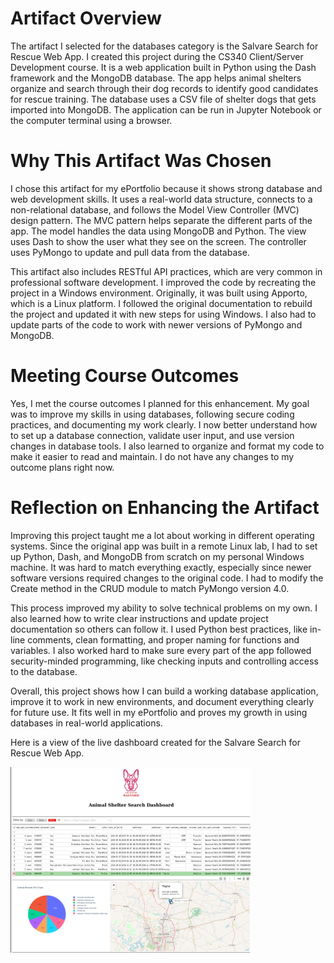 <h1>Artifact Overview</h1>
The artifact I selected for the databases category is the Salvare Search for Rescue Web App. I created this project during the CS340 Client/Server Development course. It is a web application built in Python using the Dash framework and the MongoDB database. The app helps animal shelters organize and search through their dog records to identify good candidates for rescue training. The database uses a CSV file of shelter dogs that gets imported into MongoDB. The application can be run in Jupyter Notebook or the computer terminal using a browser.

<h1>Why This Artifact Was Chosen</h1>
I chose this artifact for my ePortfolio because it shows strong database and web development skills. It uses a real-world data structure, connects to a non-relational database, and follows the Model View Controller (MVC) design pattern. The MVC pattern helps separate the different parts of the app. The model handles the data using MongoDB and Python. The view uses Dash to show the user what they see on the screen. The controller uses PyMongo to update and pull data from the database.

This artifact also includes RESTful API practices, which are very common in professional software development. I improved the code by recreating the project in a Windows environment. Originally, it was built using Apporto, which is a Linux platform. I followed the original documentation to rebuild the project and updated it with new steps for using Windows. I also had to update parts of the code to work with newer versions of PyMongo and MongoDB.

<h1>Meeting Course Outcomes</h1>
Yes, I met the course outcomes I planned for this enhancement. My goal was to improve my skills in using databases, following secure coding practices, and documenting my work clearly. I now better understand how to set up a database connection, validate user input, and use version changes in database tools. I also learned to organize and format my code to make it easier to read and maintain. I do not have any changes to my outcome plans right now.



<h1>Reflection on Enhancing the Artifact</h1>
Improving this project taught me a lot about working in different operating systems. Since the original app was built in a remote Linux lab, I had to set up Python, Dash, and MongoDB from scratch on my personal Windows machine. It was hard to match everything exactly, especially since newer software versions required changes to the original code. I had to modify the Create method in the CRUD module to match PyMongo version 4.0.

This process improved my ability to solve technical problems on my own. I also learned how to write clear instructions and update project documentation so others can follow it. I used Python best practices, like in-line comments, clean formatting, and proper naming for functions and variables. I also worked hard to make sure every part of the app followed security-minded programming, like checking inputs and controlling access to the database.

Overall, this project shows how I can build a working database application, improve it to work in new environments, and document everything clearly for future use. It fits well in my ePortfolio and proves my growth in using databases in real-world applications.
 

Here is a view of the live dashboard created for the Salvare Search for Rescue Web App.

<img src="https://github.com/Jbryson88/ePortfolio/blob/main/enhancement/CS340%20-%20Client:Server%20Development/SalvareDashboard.png?raw=true"/>
 

